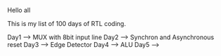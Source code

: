 Hello all

This is my list of 100 days of RTL coding.

Day1 --> MUX with 8bit input line
Day2 --> Synchron and Asynchronous reset
Day3 --> Edge Detector
Day4 --> ALU
Day5 --> 
